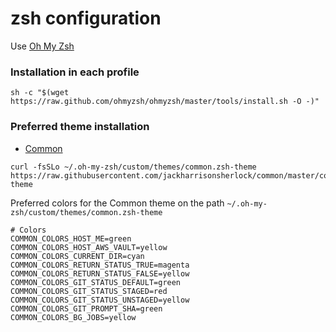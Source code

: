 # zsh configuration
Use [Oh My Zsh](https://ohmyz.sh/#install)

### Installation in each profile
```
sh -c "$(wget https://raw.github.com/ohmyzsh/ohmyzsh/master/tools/install.sh -O -)"
```
### Preferred theme installation
* [Common](https://github.com/jackharrisonsherlock/common)
```
curl -fsSLo ~/.oh-my-zsh/custom/themes/common.zsh-theme https://raw.githubusercontent.com/jackharrisonsherlock/common/master/common.zsh-theme
```
Preferred colors for the Common theme on the path ``~/.oh-my-zsh/custom/themes/common.zsh-theme``
```
# Colors
COMMON_COLORS_HOST_ME=green
COMMON_COLORS_HOST_AWS_VAULT=yellow
COMMON_COLORS_CURRENT_DIR=cyan
COMMON_COLORS_RETURN_STATUS_TRUE=magenta
COMMON_COLORS_RETURN_STATUS_FALSE=yellow
COMMON_COLORS_GIT_STATUS_DEFAULT=green
COMMON_COLORS_GIT_STATUS_STAGED=red
COMMON_COLORS_GIT_STATUS_UNSTAGED=yellow
COMMON_COLORS_GIT_PROMPT_SHA=green
COMMON_COLORS_BG_JOBS=yellow
```
